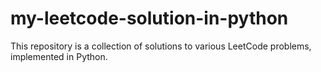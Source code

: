# my-leetcode-solution-in-python
This repository is a collection of solutions to various LeetCode problems, implemented in Python.
